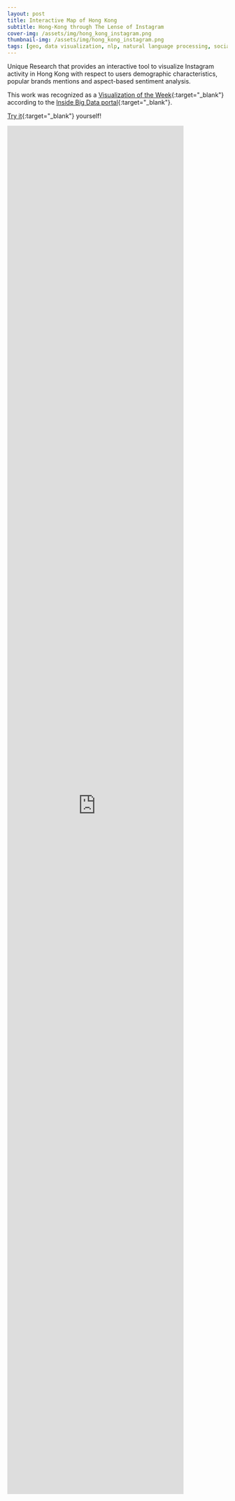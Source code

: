 ```yaml
---
layout: post
title: Interactive Map of Hong Kong
subtitle: Hong-Kong through The Lense of Instagram
cover-img: /assets/img/hong_kong_instagram.png
thumbnail-img: /assets/img/hong_kong_instagram.png
tags: [geo, data visualization, nlp, natural language processing, social networks analytics, leaflet.js, leaflet]
---
```


Unique Research that provides an interactive tool to visualize Instagram activity
in Hong Kong with respect to users demographic characteristics, popular brands mentions 
and aspect-based sentiment analysis.


This work was recognized as a [Visualization of the Week](https://insidebigdata.com/2016/02/03/visualization-of-the-week-hong-kong-social-media-data-map/){:target="_blank"}
according to the [Inside Big Data portal](https://insidebigdata.com/){:target="_blank"}.

[Try it](https://indatalabs.com/map-hongkong/){:target="_blank"} yourself!

<div id="html2">
    <iframe width="80%" height="80%" src="https://indatalabs.com/discover-hong-kong-through-the-lense-of-instagram"
    frameborder="0"
    allow="accelerometer; autoplay; encrypted-media; gyroscope; picture-in-picture"
    allowfullscreen>
    </iframe>
</div>
